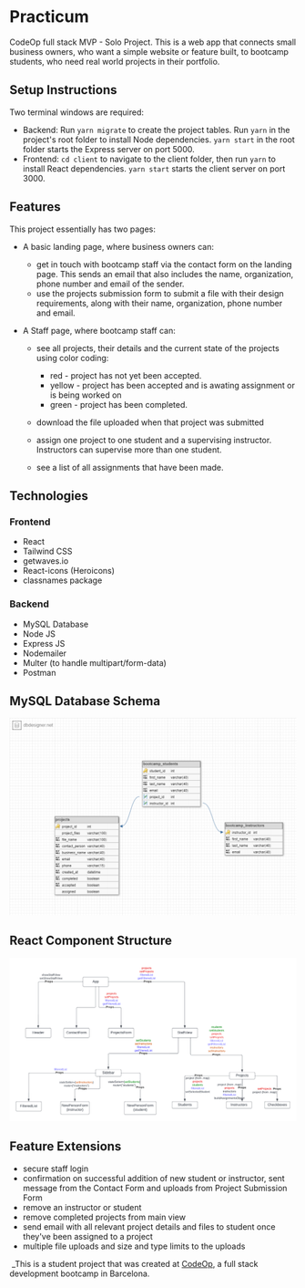 # Practicum

CodeOp full stack MVP - Solo Project. This is a web app that connects small business owners, who want a simple website or feature built, to bootcamp students, who need real world projects in their portfolio.

## Setup Instructions

Two terminal windows are required:

- Backend: Run `yarn migrate` to create the project tables. Run `yarn` in the project's root folder to install Node dependencies. `yarn start` in the root folder starts the Express server on port 5000.
- Frontend: `cd client` to navigate to the client folder, then run `yarn` to install React dependencies. `yarn start` starts the client server on port 3000.

## Features

This project essentially has two pages:

- A basic landing page, where business owners can:

  - get in touch with bootcamp staff via the contact form on the landing page. This sends an email that also includes the name, organization, phone number and email of the sender.
  - use the projects submission form to submit a file with their design requirements, along with their name, organization, phone number and email.

- A Staff page, where bootcamp staff can:

  - see all projects, their details and the current state of the projects using color coding:

    - red - project has not yet been accepted.
    - yellow - project has been accepted and is awating assignment or is being worked on
    - green - project has been completed.

  - download the file uploaded when that project was submitted

  - assign one project to one student and a supervising instructor. Instructors can supervise more than one student.

  - see a list of all assignments that have been made.

## Technologies

### Frontend

- React
- Tailwind CSS
- getwaves.io
- React-icons (Heroicons)
- classnames package

### Backend

- MySQL Database
- Node JS
- Express JS
- Nodemailer
- Multer (to handle multipart/form-data)
- Postman

## MySQL Database Schema

![Practicum Database Schema](/model/practicum%20schema.png)

## React Component Structure

![Practicum Component Structre](/client/public/files/Practicum%20Component%20Structure.png)

## Feature Extensions

- secure staff login
- confirmation on successful addition of new student or instructor, sent message from the Contact Form and uploads from Project Submission Form
- remove an instructor or student
- remove completed projects from main view
- send email with all relevant project details and files to student once they've been assigned to a project
- multiple file uploads and size and type limits to the uploads

​ \_This is a student project that was created at
[CodeOp](http://codeop.tech), a full stack development bootcamp in Barcelona.
